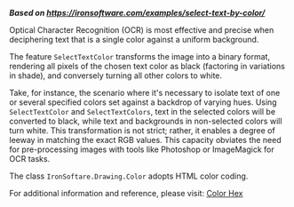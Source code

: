 ***Based on <https://ironsoftware.com/examples/select-text-by-color/>***

Optical Character Recognition (OCR) is most effective and precise when deciphering text that is a single color against a uniform background.

The feature `SelectTextColor` transforms the image into a binary format, rendering all pixels of the chosen text color as black (factoring in variations in shade), and conversely turning all other colors to white.

Take, for instance, the scenario where it's necessary to isolate text of one or several specified colors set against a backdrop of varying hues. Using `SelectTextColor` and `SelectTextColors`, text in the selected colors will be converted to black, while text and backgrounds in non-selected colors will turn white. This transformation is not strict; rather, it enables a degree of leeway in matching the exact RGB values. This capacity obviates the need for pre-processing images with tools like Photoshop or ImageMagick for OCR tasks.

The class `IronSoftare.Drawing.Color` adopts HTML color coding.

For additional information and reference, please visit: [Color Hex](https://www.ironsoftware.com/www.color-hex.com)